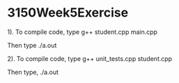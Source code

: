 # 3150Week5Exercise

1). To compile code, type g++ student.cpp main.cpp

Then type ./a.out

2). To compile code, type g++ unit_tests.cpp student.cpp

Then type, ./a.out
